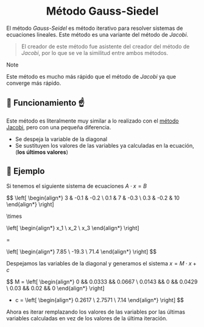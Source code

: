 
<h1 align='center'>Método Gauss-Siedel</h1>

El método _Gauss-Seidel_ es método iterativo para
resolver sistemas de ecuaciones lineales. Este método
es una variante del método de _Jacobi_.

> El creador de este método fue asistente del
> creador del método de _Jacobi_, por lo que
> se ve la similitud entre ambos métodos.

> [!NOTE]
> Este método es mucho más rápido que el
> método de _Jacobi_ ya que converge más rápido.

## 🧐 Funcionamiento ☝️

Este método es literalmente muy similar a
lo realizado con el [método Jacobi](../clase8/README.md),
pero con una pequeña diferencia.

- Se despeja la variable de la diagonal
- Se sustituyen los valores de las variables
  ya calculadas en la ecuación, (**los últimos valores**)

## 🎯 Ejemplo

Si tenemos el siguiente sistema de ecuaciones $A \cdot x = B$

$$
\left[
\begin{align*}
3 & -0.1 & -0.2 \\
0.1 & 7 & -0.3 \\
0.3 & -0.2 & 10
\end{align*}
\right]

\times

\left[
\begin{align*}
x_1 \\
x_2 \\
x_3
\end{align*}
\right]

=

\left[
\begin{align*}
7.85 \\
-19.3 \\
71.4
\end{align*}
\right]
$$

Despejamos las variables de la diagonal
y generamos el sistema $x = M \cdot x + c$

$$
M = \left[
\begin{align*}
0 && 0.0333 && 0.0667 \\
0.0143 && 0 && 0.0429 \\
0.03 && 0.02 && 0
\end{align*}
\right]

+ c = \left[
\begin{align*}
0.2617 \\
2.7571 \\
7.14
\end{align*}
\right]
$$

Ahora es iterar remplazando los valores
de las variables por las últimas variables
calculadas en vez de los valores
de la última iteración.
